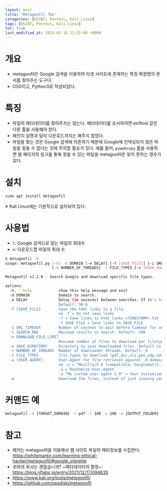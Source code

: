 ```yaml
---
layout: post
title: "Metagoofil 개요"
categories: [OSINT, Pentest, Kali Linux]
tags: [OSINT, Pentest, Kali Linux]
toc: true
last_modified_at: 2025-03-18 21:55:00 +0900
---
```



# 개요
- metagoofil은 Google 검색을 이용하여 타겟 사이트에 존재하는 특정 확장명의 문서를 찾아주는 도구다. 
- OSS이고, Python3로 작성되었다. 

# 특징
- 파일의 메타데이터를 찾아주지는 않는다. 메타데이터를 조사하려면 exiftool 같은 다른 툴을 사용해야 한다. 
- 왜인지 설명과 달리 다운로드까지는 해주지 않았다. 
- 파일을 찾는 것은 Google 검색에 의존하기 때문에 Google에 인덱싱되지 않은 파일을 찾을 수 없다는 것에 주의할 필요가 있다. 예를 들어, `pywebcopy` 툴을 사용하면 웹 페이지의 링크를 통해 찾을 수 있는 파일을 metagoofil은 찾지 못하는 경우가 있다. 

# 설치

```sh
sudo apt install metagoofil
```

※ Kali Linux에는 기본적으로 설치되어 있다. 


# 사용법

- `l`: Google 검색으로 찾는 파일의 최대수
- `n`: 다운로드할 파일의 최대 수 

```sh
$ metagoofil -h
usage: metagoofil.py [-h] -d DOMAIN [-e DELAY] [-f [SAVE_FILE]] [-i URL_TIMEOUT] [-l SEARCH_MAX] [-n DOWNLOAD_FILE_LIMIT] [-o SAVE_DIRECTORY]
                     [-r NUMBER_OF_THREADS] -t FILE_TYPES [-u [USER_AGENT]] [-w]

Metagoofil v1.2.0 - Search Google and download specific file types.

options:
  -h, --help            show this help message and exit
  -d DOMAIN             Domain to search.
  -e DELAY              Delay (in seconds) between searches. If it's too small Google may block your IP, too big and your search may take a while.
                        Default: 30.0
  -f [SAVE_FILE]        Save the html links to a file.
                        no -f = Do not save links
                        -f = Save links to html_links_<TIMESTAMP>.txt
                        -f SAVE_FILE = Save links to SAVE_FILE
  -i URL_TIMEOUT        Number of seconds to wait before timeout for unreachable/stale pages. Default: 15
  -l SEARCH_MAX         Maximum results to search. Default: 100
  -n DOWNLOAD_FILE_LIMIT
                        Maximum number of files to download per filetype. Default: 100
  -o SAVE_DIRECTORY     Directory to save downloaded files. Default is current working directory, "."
  -r NUMBER_OF_THREADS  Number of downloader threads. Default: 8
  -t FILE_TYPES         file_types to download (pdf,doc,xls,ppt,odp,ods,docx,xlsx,pptx). To search all 17,576 three-letter file extensions, type "ALL"
  -u [USER_AGENT]       User-Agent for file retrieval against -d domain.
                        no -u = "Mozilla/5.0 (compatible; Googlebot/2.1; +http://www.google.com/bot.html)"
                        -u = Randomize User-Agent
                        -u "My custom user agent 2.0" = Your customized User-Agent
  -w                    Download the files, instead of just viewing search results.

```

# 커맨드 예

```sh
metagoofil -d {TARGET_DOMAIN} -t pdf -l 100 -n 100 -o {OUTPUT_FOLDER} -f {OUTPUT_FILE_NAME}.html
```



# 참고
- 해커는 metagoofil을 이용해서 웹 사이트 파일의 메타정보를 수집한다: https://whitemarkn.com/learning-ethical-hacker/metagoofil/#google_vignette
- 귀하의 회사는 괜찮습니까? ~메타데이터의 함정~: https://blog.nflabs.jp/entry/2021/12/17/094635
- https://www.kali.org/tools/metagoofil/
- https://github.com/opsdisk/metagoofil